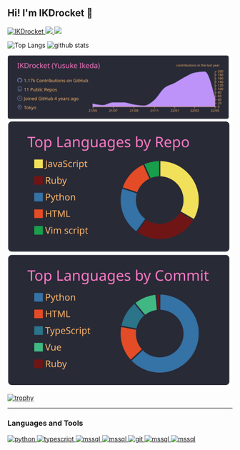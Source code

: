## Hi! I'm IKDrocket 👋

<p align="left"> 
  <a href="https://github.com/IKDrocket/IKDrocket/">
    <img src="https://komarev.com/ghpvc/?username=IKDrocket" alt="IKDrocket" />
  </a>
  <a href="http://twitter.com/1128_rocket">
    <img height="20" src="https://img.shields.io/twitter/follow/1128_rocket?label=Twitter&logo=twitter&style=flat" />
  </a>
  <a href="https://github.com/IKDrocket">
    <img height="20" src="https://img.shields.io/github/followers/IKDrocket?label=follow&logo=github&style=flat" />
  </a>
  <!--
  <a href="https://atcoder.jp/users/IKDrocket">
     <img height="20" src="https://img.shields.io/endpoint?url=https%3A%2F%2Fatcoder-badges.now.sh%2Fapi%2Fatcoder%2Fjson%2FIKDRocket" />
    </a> 
  -->
</p>

<p align="left"> 
  <img alt="Top Langs" height="150px" src="https://github-readme-stats.vercel.app/api/top-langs/?username=IKDrocket&layout=compact&count_private=true&show_icons=true&show_icons=true&theme=onedark" />
  <img alt="github stats" height="150px" src="https://github-readme-stats.vercel.app/api?username=IKDrocket&count_private=true&show_icons=true&show_icons=true&theme=onedark" />
</p>

[![](https://raw.githubusercontent.com/IKDrocket/IKDrocket/main/profile-summary-card-output/dracula/0-profile-details.svg)](https://github.com/vn7n24fzkq/github-profile-summary-cards)
[![](https://raw.githubusercontent.com/IKDrocket/IKDrocket/main/profile-summary-card-output/dracula/1-repos-per-language.svg)](https://github.com/vn7n24fzkq/github-profile-summary-cards)
[![](https://raw.githubusercontent.com/IKDrocket/IKDrocket/main/profile-summary-card-output/dracula/2-most-commit-language.svg)](https://github.com/vn7n24fzkq/github-profile-summary-cards)

[![trophy](https://github-profile-trophy.vercel.app/?username=IKDrocket&theme=dracula&margin-w=15)](https://github.com/ryo-ma/github-profile-trophy)

---
### Languages and Tools
<p align="left"> 
  <a href="https://www.python.org" target="_blank"> <img src="https://cdn.icon-icons.com/icons2/2699/PNG/512/python_vertical_logo_icon_168039.png" alt="python" width="40" height="40"/>
  <a href="https://www.typescriptlang.org" target="_blank"> <img src="https://cdn.icon-icons.com/icons2/2415/PNG/512/typescript_plain_logo_icon_146316.png" alt="typescript" width="40" height="40"/>
<!--   <a href="https://v3.ja.vuejs.org" target="_blank"> <img src="https://v3.ja.vuejs.org/logo.png" alt="typescript" width="40" height="40"/> -->
  <!--
  <a href="https://www.r-project.org/" target="_blank"> <img src="https://cdn.icon-icons.com/icons2/2107/PNG/512/file_type_r_icon_130212.png" alt="R" width="40" height="40"/> 
-->
<!--   <a href="https://cloud.google.com" target="_blank"> <img src="https://www.vectorlogo.zone/logos/google_cloud/google_cloud-icon.svg" alt="gcp" width="40" height="40"/>  -->
    <!--
  <a href="https://www.microsoft.com/en-us/sql-server" target="_blank"> <img src="https://cdn.worldvectorlogo.com/logos/microsoft-sql-server.svg" alt="mssql" width="40" height="40"/> 
-->
<!--   <a href="https://www.mysql.com/jp/" target="_blank"> <img src="https://cdn.icon-icons.com/icons2/2415/PNG/512/mysql_original_wordmark_logo_icon_146417.png" alt="mssql" width="40" height="40"/>  -->
<!--   <a href="http://rubyonrails.org/" target="_blank"> <img src="https://cdn.icon-icons.com/icons2/2415/PNG/512/rails_plain_wordmark_logo_icon_146377.png" alt="mssql" width="40" height="40"/>  -->
  <a href="https://reactjs.org/" target="_blank"> <img src="https://cdn.icon-icons.com/icons2/2415/PNG/512/react_original_wordmark_logo_icon_146375.png" alt="mssql" width="40" height="40"/>
  <a href="https://www.docker.com/" target="_blank"> <img src="https://cdn.icon-icons.com/icons2/2407/PNG/512/docker_icon_146192.png" alt="mssql" width="40" height="40"/> 
  <a href="https://git-scm.com/" target="_blank"> <img src="https://www.vectorlogo.zone/logos/git-scm/git-scm-icon.svg" alt="git" width="40" height="40"/> </a>  
  <a href="https://github.co.jp/" target="_blank"> <img src="https://cdn.icon-icons.com/icons2/2429/PNG/512/github_logo_icon_147285.png" alt="mssql" width="40" height="40"/>
  <a href="https://aws.amazon.com/" target="_blank"> <img src="https://cdn.icon-icons.com/icons2/2248/PNG/512/aws_icon_137928.png" alt="mssql" width="40" height="40"/> 




</p>


<!--
**IKDrocket/IKDrocket** is a ✨ _special_ ✨ repository because its `README.md` (this file) appears on your GitHub profile.


- Here are some ideas to get you started:

- 🔭 I’m currently working on ...
- 🌱 I’m currently learning ...
- 👯 I’m looking to collaborate on ...
- 🤔 I’m looking for help with ...
- 💬 Ask me about ...
- 📫 How to reach me: ...
- 😄 Pronouns: ...
- ⚡ Fun fact: ...
-->
